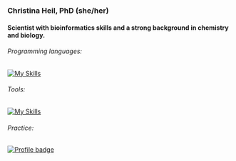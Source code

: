 ### Christina Heil, PhD (she/her)

#### Scientist with bioinformatics skills and a strong background in chemistry and biology.

###### Programming languages:

[![My Skills](https://skillicons.dev/icons?i=py,r,bash,cpp)](https://skillicons.dev)

###### Tools:

[![My Skills](https://skillicons.dev/icons?i=git,github,vscode,vim,docker)](https://skillicons.dev)

###### Practice:

[![Profile badge](https://www.codewars.com/users/hitowie/badges/large)](https://www.codewars.com/users/hitowie/)
